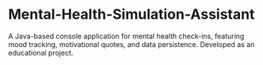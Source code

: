 # Mental-Health-Simulation-Assistant
A Java-based console application for mental health check-ins, featuring mood tracking, motivational quotes, and data persistence. Developed as an educational project.
